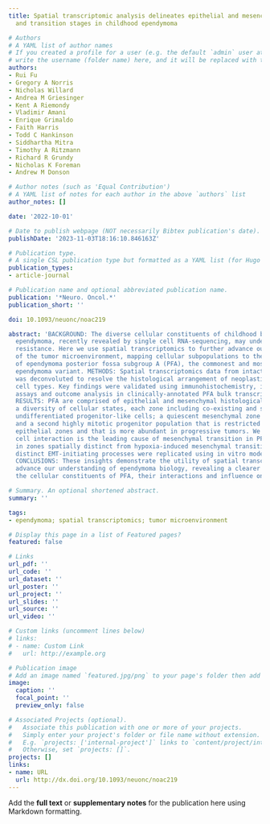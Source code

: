 ```yaml
---
title: Spatial transcriptomic analysis delineates epithelial and mesenchymal subpopulations
  and transition stages in childhood ependymoma

# Authors
# A YAML list of author names
# If you created a profile for a user (e.g. the default `admin` user at `content/authors/admin/`), 
# write the username (folder name) here, and it will be replaced with their full name and linked to their profile.
authors:
- Rui Fu
- Gregory A Norris
- Nicholas Willard
- Andrea M Griesinger
- Kent A Riemondy
- Vladimir Amani
- Enrique Grimaldo
- Faith Harris
- Todd C Hankinson
- Siddhartha Mitra
- Timothy A Ritzmann
- Richard R Grundy
- Nicholas K Foreman
- Andrew M Donson

# Author notes (such as 'Equal Contribution')
# A YAML list of notes for each author in the above `authors` list
author_notes: []

date: '2022-10-01'

# Date to publish webpage (NOT necessarily Bibtex publication's date).
publishDate: '2023-11-03T18:16:10.846163Z'

# Publication type.
# A single CSL publication type but formatted as a YAML list (for Hugo requirements).
publication_types:
- article-journal

# Publication name and optional abbreviated publication name.
publication: '*Neuro. Oncol.*'
publication_short: ''

doi: 10.1093/neuonc/noac219

abstract: 'BACKGROUND: The diverse cellular constituents of childhood brain tumor
  ependymoma, recently revealed by single cell RNA-sequencing, may underly therapeutic
  resistance. Here we use spatial transcriptomics to further advance our understanding
  of the tumor microenvironment, mapping cellular subpopulations to the tumor architecture
  of ependymoma posterior fossa subgroup A (PFA), the commonest and most deadly childhood
  ependymoma variant. METHODS: Spatial transcriptomics data from intact PFA sections
  was deconvoluted to resolve the histological arrangement of neoplastic and non-neoplastic
  cell types. Key findings were validated using immunohistochemistry, in vitro functional
  assays and outcome analysis in clinically-annotated PFA bulk transcriptomic data.
  RESULTS: PFA are comprised of epithelial and mesenchymal histological zones containing
  a diversity of cellular states, each zone including co-existing and spatially distinct
  undifferentiated progenitor-like cells; a quiescent mesenchymal zone population,
  and a second highly mitotic progenitor population that is restricted to hypercellular
  epithelial zones and that is more abundant in progressive tumors. We show that myeloid
  cell interaction is the leading cause of mesenchymal transition in PFA, occurring
  in zones spatially distinct from hypoxia-induced mesenchymal transition, and these
  distinct EMT-initiating processes were replicated using in vitro models of PFA.
  CONCLUSIONS: These insights demonstrate the utility of spatial transcriptomics to
  advance our understanding of ependymoma biology, revealing a clearer picture of
  the cellular constituents of PFA, their interactions and influence on tumor progression.'

# Summary. An optional shortened abstract.
summary: ''

tags:
- ependymoma; spatial transcriptomics; tumor microenvironment

# Display this page in a list of Featured pages?
featured: false

# Links
url_pdf: ''
url_code: ''
url_dataset: ''
url_poster: ''
url_project: ''
url_slides: ''
url_source: ''
url_video: ''

# Custom links (uncomment lines below)
# links:
# - name: Custom Link
#   url: http://example.org

# Publication image
# Add an image named `featured.jpg/png` to your page's folder then add a caption below.
image:
  caption: ''
  focal_point: ''
  preview_only: false

# Associated Projects (optional).
#   Associate this publication with one or more of your projects.
#   Simply enter your project's folder or file name without extension.
#   E.g. `projects: ['internal-project']` links to `content/project/internal-project/index.md`.
#   Otherwise, set `projects: []`.
projects: []
links:
- name: URL
  url: http://dx.doi.org/10.1093/neuonc/noac219
---
```


Add the **full text** or **supplementary notes** for the publication here using Markdown formatting.
